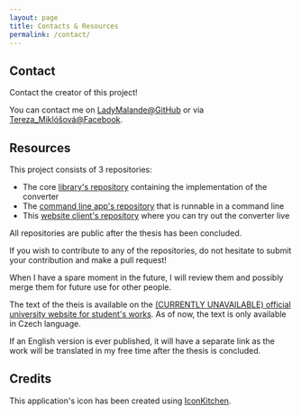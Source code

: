 ```yaml
---
layout: page
title: Contacts & Resources
permalink: /contact/
---
```


## Contact
Contact the creator of this project!

You can contact me on 
                <a href="https://github.com/LadyMalande">LadyMalande@GitHub</a> or via 
                <a href="https://www.facebook.com/tereza.miklosova/about">Tereza_Miklóšová@Facebook</a>.

## Resources
This project consists of 3 repositories:
- The core [library's repository](https://github.com/LadyMalande/RDFtoCSV) containing the implementation of the converter
- The [command line app's repository](https://github.com/LadyMalande/RDFtoCSVApplication) that is runnable in a command line
- This [website client's repository](https://github.com/LadyMalande/rdf-to-csv.github.io) where you can try out the converter live


All repositories are public after the thesis has been concluded.

If you wish to contribute to any of the repositories, do not hesitate to submit your contribution and make a pull request! 

When I have a spare moment in the future, I will review them and possibly merge them for future use for other people.

The text of the theis is available on the [(CURRENTLY UNAVAILABLE) official university website for student's works](). As of now, the text is only available in Czech language. 

If an English version is ever published, it will have a separate link as the work will be translated in my free time after the thesis is concluded.

## Credits

This application's icon has been created using [IconKitchen](https://icon.kitchen/).